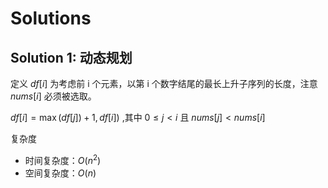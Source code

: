 # Solutions
## Solution 1: 动态规划
定义 $df[i]$  为考虑前 i 个元素，以第 i 个数字结尾的最长上升子序列的长度，注意 $nums[i]$ 必须被选取。

$df[i]=\max(df[j])+1,df[i])$ ,其中 $0≤j<i$ 且 $nums[j]<nums[i]$

复杂度
- 时间复杂度：$O(n^2)$
- 空间复杂度：$O(n)$